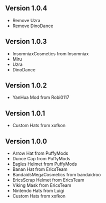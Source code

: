 ## Version 1.0.4

- Remove Uzra
- Remove DinoDance

## Version 1.0.3

- InsomniaxCosmetics from Insomniax
- Miru
- Uzra
- DinoDance

## Version 1.0.2

- YanHua Mod from Robi0117

## Version 1.0.1

- Custom Hats from xofkon

## Version 1.0.0

  - Arrow Hat from PuffyMods
  - Dunce Cap from PuffyMods
  - Eagles Helmet from PuffyMods
  - Banan Hat from EricsTeam
  - BandaidsMegaCosmetics from bandaidroo
  - EricsScrap Helmet from EricsTeam
  - Viking Mask from EricsTeam
  - Nintendo Hats from Luigi
  - Custom Hats from xofkon
